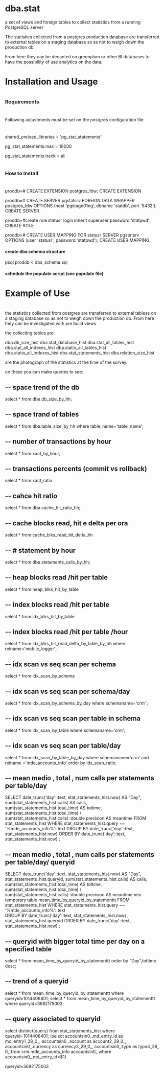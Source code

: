 # dba.stat
a set of views and foreign tables to collect statistics from a running PostgreSQL server

The statistics collected from a postgres production database are transferred to external tables on a staging database so as not to weigh down the production db.

From here they can be  decanted on greenplum or other BI databases to have the possibility of use analytics on the data.

#
# Installation and Usage
#


#
### Requirements
#

Following adjustments must be set on the postgres configuration file

#
#
shared_preload_libraries = 'pg_stat_statements'

pg_stat_statements.max = 10000

pg_stat_statements.track = all


#
### How to Install
#
proddb=# CREATE EXTENSION postgres_fdw;
CREATE EXTENSION

proddb=# CREATE SERVER pgstatsrv FOREIGN DATA WRAPPER postgres_fdw OPTIONS (host 'pgstage01ng', dbname 'statdb', port '5432');
CREATE SERVER

proddb=#create role statusr login inherit superuser password 'statpwd';
CREATE ROLE

proddb=# CREATE USER MAPPING FOR statusr SERVER pgstatsrv OPTIONS (user 'statusr', password 'statpwd');
CREATE USER MAPPING

#### create dba schema structure

psql proddb < dba_schema.sql

#### schedule the populate script (see populate file)



#
# Example of Use
#
the statistics collected from  postgres are transferred to external tabless on a staging database so as not to weigh down the production db. From here they can be investigated with pre build views 


the collecting tables are:
 
 dba.db_size_hist
 dba.stat_database_hist
 dba.stat_all_tables_hist
 dba.stat_all_indexes_hist
 dba.statio_all_tables_hist
 dba.statio_all_indexes_hist
 dba.stat_statements_hist
 dba.relation_size_hist
 
 
are the photograph of the statistics at the time of the survey.

on these you can make queries to see:

-- space trend of the db
-
select * from dba.db_size_by_hh;
   
-- space trand of tables 
-
select * from dba.table_size_by_hh where table_name='table_name'; 
  
-- number of transactions by hour
-
  select * from xact_by_hour;
  
-- transactions percents (commit vs rollback)
-
select * from xact_ratio
  
-- cahce hit ratio
-
select * from dba.cache_hit_ratio_hh;

-- cache blocks read, hit e delta per ora
-
select * from cache_blks_read_hit_delta_hh
 
-- # statement by hour
-
select * from dba.statements_calls_by_hh;  
 
-- heap blocks read /hit per table
-
select * from  heap_blks_hit_by_table
  
--  index blocks read /hit per table
-
select * from   idx_blks_hit_by_table
 
--  index blocks read /hit per table /hour
-
   select * from idx_blks_hit_read_delta_by_table_by_hh where relname='mobile_logger'; 
 
-- idx scan vs seq scan per schema
-
select * from idx_scan_by_schema

-- idx scan vs seq scan per schema/day
-
   select * from idx_scan_by_schema_by_day where schemaname='crm' ;
 
 -- idx scan vs seq scan per table in schema
 -
 select * from idx_scan_by_table where schemaname='crm';
 
 --  idx scan vs seq scan per table/day
  -
  select * from idx_scan_by_table_by_day  where schemaname='crm' and relname ='mde_accounts_info' order by idx_scan_ratio;
  
 -- mean medio , total , num calls  per statements per table/day
  -
  SELECT date_trunc('day'::text, stat_statements_hist.now) AS "Day", 
sum(stat_statements_hist.calls) AS calls, sum(stat_statements_hist.total_time) AS tottime, 
 sum(stat_statements_hist.total_time) / sum(stat_statements_hist.calls)::double precision AS meantime
   FROM stat_statements_hist
  WHERE stat_statements_hist.query ~~ '%mde_accounts_info%'::text
  GROUP BY date_trunc('day'::text, stat_statements_hist.now) 
  ORDER BY date_trunc('day'::text, stat_statements_hist.now) ;
  
 -- mean medio , total , num calls  per statements per table/day/ queryid 
  -
   SELECT date_trunc('day'::text, stat_statements_hist.now) AS "Day",
    stat_statements_hist.queryid,
    sum(stat_statements_hist.calls) AS calls,
    sum(stat_statements_hist.total_time) AS tottime,
    sum(stat_statements_hist.total_time) / sum(stat_statements_hist.calls)::double precision AS meantime 
	into temporary table mean_time_by_queryid_by_statementtt
   FROM stat_statements_hist
  WHERE stat_statements_hist.query ~~ '%mde_accounts_info%'::text  
  GROUP BY date_trunc('day'::text, stat_statements_hist.now) , stat_statements_hist.queryid
  ORDER BY date_trunc('day'::text, stat_statements_hist.now) ;
  
  -- queryid  with bigger total time per day on a specified table 
  -
   select * from mean_time_by_queryid_by_statementtt order by "Day",tottime desc;
   
  -- trend of a queryid
  -
  select * from mean_time_by_queryid_by_statementtt where queryid=1014408401;
  select * from mean_time_by_queryid_by_statementtt where queryid=3682175003;

 --  query associated to queryid
 -
 select distinct(query) from stat_statements_hist where queryid=1014408401;
    (select accountsin0_.md_entry_id as md_entry1_28_0_, accountsin0_.account as account2_29_0_, accountsin0_.currency as currency3_29_0_, accountsin0_.type as type4_29_
0_ from crm.mde_accounts_info accountsin0_ where accountsin0_.md_entry_id=$1)
  
  queryid=3682175003


